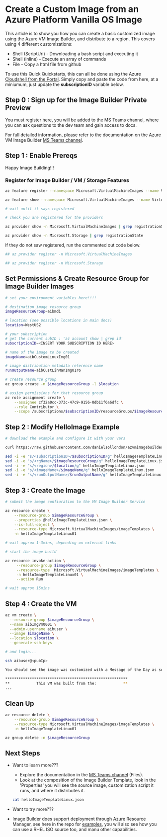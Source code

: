 # Create a Custom Image from an Azure Platform Vanilla OS Image

This article is to show you how you can create a basic customized image using the Azure VM Image Builder, and distribute to a region. This covers using 4 different customizations:
* Shell (ScriptUri) - Downloading a bash script and executing it
* Shell (inline) - Execute an array of commands
* File - Copy a html file from github

To use this Quick Quickstarts, this can all be done using the Azure [Cloudshell from the Portal](https://azure.microsoft.com/en-us/features/cloud-shell/). Simply copy and paste the code from here, at a miniumum, just update the **subscriptionID** variable below.

## Step 0 : Sign up for the Image Builder Private Preview

You must register [here](https://forms.office.com/Pages/ResponsePage.aspx?id=v4j5cvGGr0GRqy180BHbR4Mz2uUjMSlGsl9SsCqVlc5UNUFCRDRRTjFJSDJJQTcwWks1UFBGTU8yRi4u), you will be added to the MS Teams channel, where you can ask questions to the dev team and gain access to docs.

For full detailed information, please refer to the documentation on the Azure VM Image Builder [MS Teams channel](https://teams.microsoft.com/l/channel/19%3a03e8b2922c5b44eaaaf3d0c7cd1ff448%40thread.skype/General?groupId=a82ee7e2-b2cc-49e6-967d-54da8319979d&tenantId=72f988bf-86f1-41af-91ab-2d7cd011db47).

## Step 1 : Enable Prereqs

Happy Image Building!!!

### Register for Image Builder / VM / Storage Features
```bash
az feature register --namespace Microsoft.VirtualMachineImages --name VirtualMachineTemplatePreview

az feature show --namespace Microsoft.VirtualMachineImages --name VirtualMachineTemplatePreview | grep state

# wait until it says registered

# check you are registered for the providers

az provider show -n Microsoft.VirtualMachineImages | grep registrationState

az provider show -n Microsoft.Storage | grep registrationState
```

If they do not saw registered, run the commented out code below.
```bash
## az provider register -n Microsoft.VirtualMachineImages

## az provider register -n Microsoft.Storage
```

## Set Permissions & Create Resource Group for Image Builder Images

```bash
# set your environment variables here!!!!

# destination image resource group
imageResourceGroup=aibmdi

# location (see possible locations in main docs)
location=WestUS2

# your subscription
# get the current subID : 'az account show | grep id'
subscriptionID=<INSERT YOUR SUBSCRIPTION ID HERE>

# name of the image to be created
imageName=aibCustomLinuxImg01

# image distribution metadata reference name
runOutputName=aibCustLinManImg01ro

# create resource group
az group create -n $imageResourceGroup -l $location

# assign permissions for that resource group
az role assignment create \
    --assignee cf32a0cc-373c-47c9-9156-0db11f6a6dfc \
    --role Contributor \
    --scope /subscriptions/$subscriptionID/resourceGroups/$imageResourceGroup

```

## Step 2 : Modify HelloImage Example

```bash
# download the example and configure it with your vars

curl https://raw.githubusercontent.com/danielsollondon/azvmimagebuilder/master/quickquickstarts/0_Creating_a_Custom_Linux_Managed_Image/helloImageTemplateLinux.json -o helloImageTemplateLinux.json

sed -i -e "s/<subscriptionID>/$subscriptionID/g" helloImageTemplateLinux.json
sed -i -e "s/<rgName>/$imageResourceGroup/g" helloImageTemplateLinux.json
sed -i -e "s/<region>/$location/g" helloImageTemplateLinux.json
sed -i -e "s/<imageName>/$imageName/g" helloImageTemplateLinux.json
sed -i -e "s/<runOutputName>/$runOutputName/g" helloImageTemplateLinux.json

```

## Step 3 : Create the Image

```bash
# submit the image confiuration to the VM Image Builder Service

az resource create \
    --resource-group $imageResourceGroup \
    --properties @helloImageTemplateLinux.json \
    --is-full-object \
    --resource-type Microsoft.VirtualMachineImages/imageTemplates \
    -n helloImageTemplateLinux01

# wait approx 1-3mins, depending on external links

# start the image build

az resource invoke-action \
     --resource-group $imageResourceGroup \
     --resource-type  Microsoft.VirtualMachineImages/imageTemplates \
     -n helloImageTemplateLinux01 \
     --action Run 

# wait approx 15mins

```


## Step 4 : Create the VM

```bash
az vm create \
  --resource-group $imageResourceGroup \
  --name aibImgVm0001 \
  --admin-username aibuser \
  --image $imageName \
  --location $location \
  --generate-ssh-keys

# and login...

ssh aibuser@<pubIp>

You should see the image was customized with a Message of the Day as soon as your SSH connection is established!

*******************************************************
**            This VM was built from the:            **
...

```

## Clean Up
```bash
az resource delete \
    --resource-group $imageResourceGroup \
    --resource-type Microsoft.VirtualMachineImages/imageTemplates \
    -n helloImageTemplateLinux01

az group delete -n $imageResourceGroup


```

## Next Steps
* Want to learn more???
    * Explore the documentation in the [MS Teams channel](https://teams.microsoft.com/l/channel/19%3a03e8b2922c5b44eaaaf3d0c7cd1ff448%40thread.skype/General?groupId=a82ee7e2-b2cc-49e6-967d-54da8319979d&tenantId=72f988bf-86f1-41af-91ab-2d7cd011db47) (Files).
    * Look at the composition of the Image Builder Template, look in the 'Properties' you will see the source image, customization script it runs, and where it distributes it.

    ```bash
    cat helloImageTemplateLinux.json
    ```

* Want to try more???
* Image Builder does support deployment through Azure Resource Manager, see here in the repo for [examples](https://github.com/danielsollondon/azvmimagebuilder/tree/master/armTemplates), you will also see how you can use a RHEL ISO source too, and manu other capabilities.

